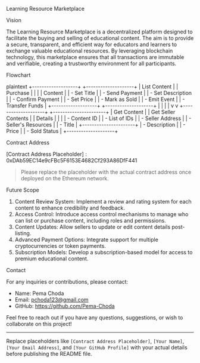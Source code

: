  Learning Resource Marketplace

 Vision

The Learning Resource Marketplace is a decentralized platform designed to facilitate the buying and selling of educational content. 
The aim is to provide a secure, transparent, and efficient way for educators and learners to exchange valuable educational resources. 
By leveraging blockchain technology, this marketplace ensures that all transactions are immutable and verifiable, creating a trustworthy environment for all participants.

 Flowchart

plaintext
+-------------------+       +--------------------+
|   List Content    |       |    Purchase        |
|                   |       |    Content         |
| - Set Title        |       | - Send Payment     |
| - Set Description  |       | - Confirm Payment  |
| - Set Price        |       | - Mark as Sold     |
| - Emit Event       |       | - Transfer Funds   |
+-------------------+       +--------------------+
            |                          |
            |                          |
            v                          v
+--------------------+      +----------------------+
|   Get Content      |      | Get Seller Contents  |
|   Details          |      |                      |
|   - Content ID     |      | - List of IDs        |
|   - Seller Address |      | - Seller's Resources |
|   - Title          |      +----------------------+
|   - Description    |
|   - Price          |
|   - Sold Status    |
+--------------------+


 Contract Address

[Contract Address Placeholder] : 0xDAb59EC14e9cFBc5F6153E4682Cf293A86DfF441

> Please replace the placeholder with the actual contract address once deployed on the Ethereum network.

 Future Scope

1. Content Review System: Implement a review and rating system for each content to enhance credibility and feedback.
2. Access Control: Introduce access control mechanisms to manage who can list or purchase content, including roles and permissions.
3. Content Updates: Allow sellers to update or edit content details post-listing.
4. Advanced Payment Options: Integrate support for multiple cryptocurrencies or token payments.
5. Subscription Models: Develop a subscription-based model for access to premium educational content.

 Contact

For any inquiries or contributions, please contact:

- Name: Pema Choda
- Email: pchoda123@gmail.com
- GitHub: https://github.com/Pema-Choda

Feel free to reach out if you have any questions, suggestions, or wish to collaborate on this project!

---

Replace placeholders like `[Contract Address Placeholder]`, `[Your Name]`, `[Your Email Address]`, and `[Your GitHub Profile]` with your actual details before publishing the README file.
